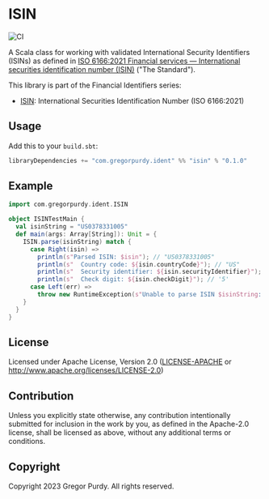 # ISIN

![CI][Badge-CI]

A Scala class for working with validated International Security Identifiers
(ISINs) as defined in [ISO 6166:2021 Financial services — International
securities identification number
(ISIN)](https://www.iso.org/standard/78502.html) ("The Standard").

This library is part of the Financial Identifiers series:

* [ISIN](https://github.com/gnp/isin-sc/): International Securities Identification Number (ISO 6166:2021)


## Usage

Add this to your `build.sbt`:

```scala
libraryDependencies += "com.gregorpurdy.ident" %% "isin" % "0.1.0"
```


## Example

```scala
import com.gregorpurdy.ident.ISIN

object ISINTestMain {
  val isinString = "US0378331005"
  def main(args: Array[String]): Unit = {
    ISIN.parse(isinString) match {
      case Right(isin) =>
        println(s"Parsed ISIN: $isin"); // "US0378331005"
        println(s"  Country code: ${isin.countryCode}"); // "US"
        println(s"  Security identifier: ${isin.securityIdentifier}"); // "037833100"
        println(s"  Check digit: ${isin.checkDigit}"); // '5'
      case Left(err) =>
        throw new RuntimeException(s"Unable to parse ISIN $isinString: $err")
    }
  }
}
```


## License

Licensed under Apache License, Version 2.0 ([LICENSE-APACHE](LICENSE-APACHE) or
http://www.apache.org/licenses/LICENSE-2.0)


## Contribution

Unless you explicitly state otherwise, any contribution intentionally submitted
for inclusion in the work by you, as defined in the Apache-2.0 license, shall be
licensed as above, without any additional terms or conditions.


## Copyright

Copyright 2023 Gregor Purdy. All rights reserved.

[Badge-CI]: https://github.com/gnp/isin-sc/workflows/CI/badge.svg
